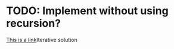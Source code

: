 # TODO: Implement without using recursion?
[This is a link](https://leetcode.com/discuss/2297/the-iterative-solution-is-easier-than-you-think)Iterative solution
